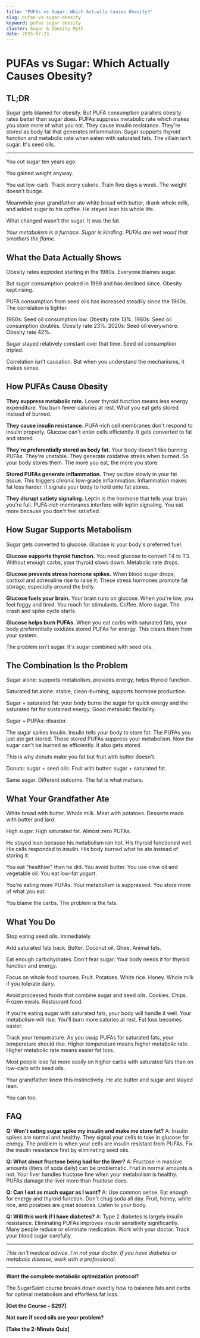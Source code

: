```yaml
---
title: "PUFAs vs Sugar: Which Actually Causes Obesity?"
slug: pufas-vs-sugar-obesity
keyword: pufas sugar obesity
cluster: Sugar & Obesity Myth
date: 2025-07-23
---
```


# PUFAs vs Sugar: Which Actually Causes Obesity?

## TL;DR

Sugar gets blamed for obesity. But PUFA consumption parallels obesity rates better than sugar does. PUFAs suppress metabolic rate which makes you store more of what you eat. They cause insulin resistance. They're stored as body fat that generates inflammation. Sugar supports thyroid function and metabolic rate when eaten with saturated fats. The villain isn't sugar. It's seed oils.

---

You cut sugar ten years ago.

You gained weight anyway.

You eat low-carb. Track every calorie. Train five days a week. The weight doesn't budge.

Meanwhile your grandfather ate white bread with butter, drank whole milk, and added sugar to his coffee. He stayed lean his whole life.

What changed wasn't the sugar. It was the fat.

*Your metabolism is a furnace. Sugar is kindling. PUFAs are wet wood that smothers the flame.*

## What the Data Actually Shows

Obesity rates exploded starting in the 1980s. Everyone blames sugar.

But sugar consumption peaked in 1999 and has declined since. Obesity kept rising.

PUFA consumption from seed oils has increased steadily since the 1960s. The correlation is tighter.

1960s: Seed oil consumption low. Obesity rate 13%.
1980s: Seed oil consumption doubles. Obesity rate 23%.
2020s: Seed oil everywhere. Obesity rate 42%.

Sugar stayed relatively constant over that time. Seed oil consumption tripled.

Correlation isn't causation. But when you understand the mechanisms, it makes sense.

## How PUFAs Cause Obesity

**They suppress metabolic rate.** Lower thyroid function means less energy expenditure. You burn fewer calories at rest. What you eat gets stored instead of burned.

**They cause insulin resistance.** PUFA-rich cell membranes don't respond to insulin properly. Glucose can't enter cells efficiently. It gets converted to fat and stored.

**They're preferentially stored as body fat.** Your body doesn't like burning PUFAs. They're unstable. They generate oxidative stress when burned. So your body stores them. The more you eat, the more you store.

**Stored PUFAs generate inflammation.** They oxidize slowly in your fat tissue. This triggers chronic low-grade inflammation. Inflammation makes fat loss harder. It signals your body to hold onto fat stores.

**They disrupt satiety signaling.** Leptin is the hormone that tells your brain you're full. PUFA-rich membranes interfere with leptin signaling. You eat more because you don't feel satisfied.

## How Sugar Supports Metabolism

Sugar gets converted to glucose. Glucose is your body's preferred fuel.

**Glucose supports thyroid function.** You need glucose to convert T4 to T3. Without enough carbs, your thyroid slows down. Metabolic rate drops.

**Glucose prevents stress hormone spikes.** When blood sugar drops, cortisol and adrenaline rise to raise it. These stress hormones promote fat storage, especially around the belly.

**Glucose fuels your brain.** Your brain runs on glucose. When you're low, you feel foggy and tired. You reach for stimulants. Coffee. More sugar. The crash and spike cycle starts.

**Glucose helps burn PUFAs.** When you eat carbs with saturated fats, your body preferentially oxidizes stored PUFAs for energy. This clears them from your system.

The problem isn't sugar. It's sugar combined with seed oils.

## The Combination Is the Problem

Sugar alone: supports metabolism, provides energy, helps thyroid function.

Saturated fat alone: stable, clean-burning, supports hormone production.

Sugar + saturated fat: your body burns the sugar for quick energy and the saturated fat for sustained energy. Good metabolic flexibility.

Sugar + PUFAs: disaster.

The sugar spikes insulin. Insulin tells your body to store fat. The PUFAs you just ate get stored. Those stored PUFAs suppress your metabolism. Now the sugar can't be burned as efficiently. It also gets stored.

This is why donuts make you fat but fruit with butter doesn't.

Donuts: sugar + seed oils.
Fruit with butter: sugar + saturated fat.

Same sugar. Different outcome. The fat is what matters.

## What Your Grandfather Ate

White bread with butter. Whole milk. Meat with potatoes. Desserts made with butter and lard.

High sugar. High saturated fat. Almost zero PUFAs.

He stayed lean because his metabolism ran hot. His thyroid functioned well. His cells responded to insulin. His body burned what he ate instead of storing it.

You eat "healthier" than he did. You avoid butter. You use olive oil and vegetable oil. You eat low-fat yogurt.

You're eating more PUFAs. Your metabolism is suppressed. You store more of what you eat.

You blame the carbs. The problem is the fats.

## What You Do

Stop eating seed oils. Immediately.

Add saturated fats back. Butter. Coconut oil. Ghee. Animal fats.

Eat enough carbohydrates. Don't fear sugar. Your body needs it for thyroid function and energy.

Focus on whole food sources. Fruit. Potatoes. White rice. Honey. Whole milk if you tolerate dairy.

Avoid processed foods that combine sugar and seed oils. Cookies. Chips. Frozen meals. Restaurant food.

If you're eating sugar with saturated fats, your body will handle it well. Your metabolism will rise. You'll burn more calories at rest. Fat loss becomes easier.

Track your temperature. As you swap PUFAs for saturated fats, your temperature should rise. Higher temperature means higher metabolic rate. Higher metabolic rate means easier fat loss.

Most people lose fat more easily on higher carbs with saturated fats than on low-carb with seed oils.

Your grandfather knew this instinctively. He ate butter and sugar and stayed lean.

You can too.

## FAQ

**Q: Won't eating sugar spike my insulin and make me store fat?**
A: Insulin spikes are normal and healthy. They signal your cells to take in glucose for energy. The problem is when your cells are insulin resistant from PUFAs. Fix the insulin resistance first by eliminating seed oils.

**Q: What about fructose being bad for the liver?**
A: Fructose in massive amounts (liters of soda daily) can be problematic. Fruit in normal amounts is not. Your liver handles fructose fine when your metabolism is healthy. PUFAs damage the liver more than fructose does.

**Q: Can I eat as much sugar as I want?**
A: Use common sense. Eat enough for energy and thyroid function. Don't chug soda all day. Fruit, honey, white rice, and potatoes are great sources. Listen to your body.

**Q: Will this work if I have diabetes?**
A: Type 2 diabetes is largely insulin resistance. Eliminating PUFAs improves insulin sensitivity significantly. Many people reduce or eliminate medication. Work with your doctor. Track your blood sugar carefully.

---

*This isn't medical advice. I'm not your doctor. If you have diabetes or metabolic disease, work with a professional.*

---

**Want the complete metabolic optimization protocol?**

The SugarSaint course breaks down exactly how to balance fats and carbs for optimal metabolism and effortless fat loss.

**[Get the Course – $297]**

**Not sure if seed oils are your problem?**

**[Take the 2-Minute Quiz]**
